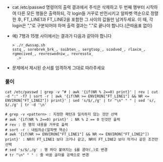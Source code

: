 - cat /etc/passwd 명령어의 출력 결과에서 주석은 삭제하고 두 번째 행부터 시작하여 다른 모든 행들은 출력하되, 각 login들 거꾸로 반전시키고 알파벳 역순으로 정렬한 후, FT_LINE1과 FT_LINE2을 포함한 그 사이의 값들만 남겨두세요. 이 때, 각 login은 ","로 구분되어야 하며 출력 결과는 "."로 끝나야 합니다.(큰따옴표 없이)

- 예) 7행과 15행 사이에서는 결과가 다음과 같아야 합니다

  ```shell
  > ./r_dwssap.sh
  sstq_, sorebrek_brk_, soibten_, sergtsop_, scodved_, rlaxcm_, rgmecived_, revreswodniw_, revressta_
  	.>
  ```

- 문제에서 제시된 순서를 엄격하게 그대로 따라주세요



### 풀이

```shell
cat /etc/passwd | grep -v ^# | awk '{if(NR % 2==0) print}' | rev | cut -d ":" -f7 | sort -r | awk '{if(NR >= ENVIRON["FT_LINE1"] && NR <= ENVIRON["FT_LINE2"]) print}' | sed 's/$/,/g' | tr "\n" " " | sed 's/, $/./g' | tr -d '\n'

# grep -v <pattern> : 지정한 패턴과 일치하지 않는 것만 선택
# awk '{if(NR % 2==0) print}' : NR % 2 == 0 인것만 출력
# rev : 한 행의 내용을 거꾸로 출력
# sort -r : 내림차순(알파벳 역순)
# awk '{if(NR >= ENVIRON["FT_LINE1"] && NR <= ENVIRON["FT_LINE2"]) print}' : NR이 FT_LINE1 보다 크거나 같고, NR이 FT_LINE2 보다 작거나 같은 조건만 선택
# sed 's/$/,/g' : 행 마다 붙여지는 $를 콤마(,)로 변경
# tr "\n" " " : 줄 바꿈 글자를 공백으로 변경
```


